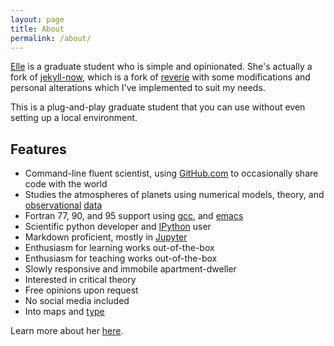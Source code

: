 ```yaml
---
layout: page
title: About
permalink: /about/
---
```


[Elle](https://ellequelle.github.io) is a graduate student who is simple and opinionated. She's actually a fork of [jekyll-now](https://github.com/barryclark/jekyll-now), which is a fork of [reverie](https://github.com/amitmerchant1990/reverie) with some modifications and personal alterations which I've implemented to suit my needs.

This is a plug-and-play graduate student that you can use without even setting up a local environment.

## Features

- Command-line fluent scientist, using [GitHub.com](https://github.com/ellequelle) to occasionally share code with the world
- Studies the atmospheres of planets using numerical models, theory, and [observational](https://solarsystem.nasa.gov/missions/mars-reconnaissance-orbiter/in-depth/) [data](https://solarsystem.nasa.gov/missions/cassini/overview/)
- Fortran 77, 90, and 95 support using [gcc](https://gcc.gnu.org), and [emacs](https://www.gnu.org/software/emacs/)
- Scientific python developer and [IPython](https://ipython.org) user
- Markdown proficient, mostly in [Jupyter](https://jupyter.org)
- Enthusiasm for learning works out-of-the-box
- Enthusiasm for teaching works out-of-the-box
- Slowly responsive and immobile apartment-dweller
- Interested in critical theory
- Free opinions upon request
- No social media included
- Into maps and [type](https://www.theleagueofmoveabletype.com)

Learn more about her [here](https://ellequelle.github.io).
